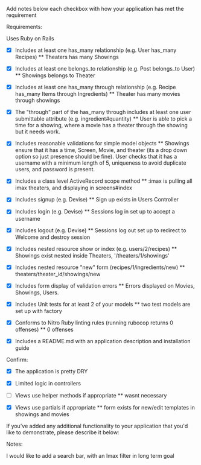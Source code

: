 Add notes below each checkbox with how your application has met the requirement

Requirements:

 Uses Ruby on Rails
- [x] Includes at least one has_many relationship (e.g. User has_many Recipes)
  ** Theaters has many Showings

- [x] Includes at least one belongs_to relationship (e.g. Post belongs_to User)
  ** Showings belongs to Theater

- [x] Includes at least one has_many through relationship (e.g. Recipe has_many
    Items through Ingredients)
  ** Theater has many movies through showings

- [x] The "through" part of the has_many through includes at least one user
    submittable attribute (e.g. ingredient#quantity)
  ** User is able to pick a time for a showing, where a movie has a theater through the showing but it needs work.

- [x] Includes reasonable validations for simple model objects
  ** Showings ensure that it has a time, Screen, Movie, and theater (its a drop down option so just   presence should be fine). User checks that it has a username with a minimum length of 5, uniqueness to avoid duplicate users, and password is present.

- [x] Includes a class level ActiveRecord scope method
  ** :imax is pulling all imax theaters, and displaying in screens#index
- [x] Includes signup (e.g. Devise)
  ** Sign up exists in Users Controller

- [x] Includes login (e.g. Devise)
  ** Sessions log in set up to accept a username

- [x] Includes logout (e.g. Devise)
  ** Sessions log out set up to redirect to Welcome and destroy session

- [x] Includes nested resource show or index (e.g. users/2/recipes)
  ** Showings exist nested inside Theaters, '/theaters/1/showings'

- [x] Includes nested resource "new" form (recipes/1/ingredients/new)
  ** theaters/theater_id/showings/new

- [x] Includes form display of validation errors
  ** Errors displayed on Movies, Showings, Users.

- [x] Includes Unit tests for at least 2 of your models
  ** two test models are set up with factory

- [x] Conforms to Nitro Ruby linting rules (running rubocop returns 0 offenses)
  ** 0 offenses

- [X] Includes a README.md with an application description and installation guide


Confirm:

- [x] The application is pretty DRY

- [x] Limited logic in controllers

- [ ] Views use helper methods if appropriate
  ** wasnt necessary

- [x] Views use partials if appropriate
  ** form exists for new/edit templates in showings and movies


If you've added any additional functionality to your application that you'd like to demonstrate, please describe it below:


Notes:

I would like to add a search bar, with an Imax filter in long term goal

